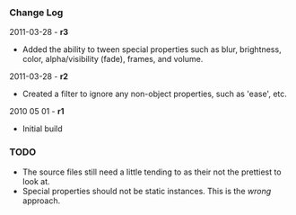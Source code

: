 ### Change Log ###

2011-03-28 - **r3**

* Added the ability to tween special properties such as blur, brightness, color, alpha/visibility (fade), frames, and volume.


2011-03-28 - **r2**

* Created a filter to ignore any non-object properties, such as 'ease', etc.


2010 05 01 - **r1**

* Initial build


### TODO ###

* The source files still need a little tending to as their not the prettiest to look at.
* Special properties should not be static instances. This is the _wrong_ approach.